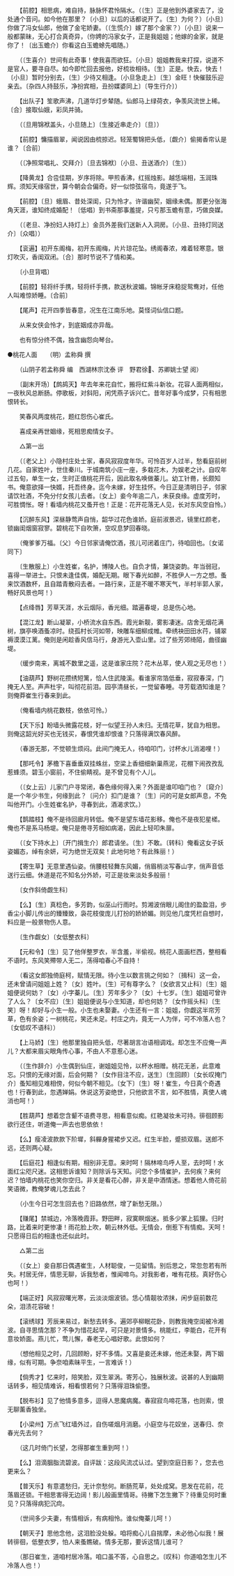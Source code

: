 <!-- { "loadSidebar": true } -->
　　【前腔】相思病，难自持，脉脉怀君怜隔水。（〔生〕正是他到外婆家去了，没处通个音问。如今他在那里？〔小旦〕以后的话都说开了。〔生〕为何？）〔小旦〕你做了冯女仙郎，他做了金宅娇妻。（〔生慌介〕嫁了那个金家？）〔小旦〕说来一般都蒙昧，无心打合真奇异，（你娉的冯家女子，正是我姐姐；他嫁的金家，就是你了！〔出玉蟾介〕你看这白玉蟾蜍先唱随。） 

　　（〔生喜介〕世间有此奇事！使我喜而欲狂。〔小旦〕姐姐教我来打探，说道不是官人，要寻自尽。如今即忙回去报他，好梳妆相待。〔生〕正是。快去，快去！〔小旦〕暂时分别去，〔生〕少待又相逢。〔小旦急走上〕〔生〕金旺！快催鼓乐迎亲去。〔杂四人持鼓乐，净扮宾相，丑扮媒婆同上〕〔导生行介〕） 

　　【出队子】笙歌声沸，几道华灯步辇随。仙郎马上绿荷衣，争羡风流世上稀。〔合〕接取仙娥，彩凤并骑。 

　　（〔旦用锦袱盖头，小旦随上〕〔生接近串走介〕〔旦〕） 

　　【前腔】慵描眉翠，闻说因由梳掠迟。轻笼蜀锦把头低，〔觑介〕偷揭香帘认是谁？〔合前〕 

　　（〔净照常唱礼、交拜介〕〔旦去锦袱〕〔小旦、丑送酒介〕〔生〕） 

　　【降黄龙】合卺佳期，岁序将除。甲煎香沸，红摇烛影。越恁端相，玉润珠辉。须知天缘宿世，算今朝会合偏奇。好一似惊弦宿鸟，竟遂于飞。 

　　【前腔】〔旦〕蛾眉、昔处深闺，只为怜才。许谐幽契，姻缘未偶。那更分张海角天涯，谁知终成婚配！〔低唱〕到书斋那事羞提，只亏那玉蟾有意，巧做良媒。 

　　（〔老旦、净扮妇人持灯上〕金员外差我们送新人入洞房。〔小旦、丑持灯同送介〕〔众唱〕） 

　　【衮遍】初开东阁梅，初开东阁梅，片片琼花坠。绣阁春浓，难着轻寒意。银灯吹灭，香闺双闭。〔合〕那时节说不了情和美。 

　　〔小旦背唱〕 

　　【前腔】轻将纤手携，轻将纤手携，款送秋波媚。锦帐牙床稳捉鸳鸯对，任他人叫难惊娇睡。〔合前〕 

　　【尾声】花开四季皆春意，况生在江南乐地。莫怪词仙信口题。 

　　从来女侠会怜才，到底姻成亦异哉。 

　　也有惊分终不偶，独含幽怨向琴台。

●桃花人面　　（明）孟称舜 撰 

　　（山阴子若孟称舜 编　西湖林宗沈泰 评　野君徐、苏卿姚士望 阅） 

　　〔副末开场〕【鹧鸪天】年去年来花自忙，搬将红紫斗新妆。花容人面两相似，一夜秋风总断肠。停歌板，对斜阳，闲凭燕子诉兴亡。昔年好事今成梦，只有相思恨转长。 

　　笑春风两度桃花，题红怨伤心崔氏。 

　　喜成亲再世姻缘，死相思痴情女子。 

　　△第一出 

　　（〔老父上〕小隐村庄处士家，春风寂寂度年华。可怜百岁人过半，愁看庭前树几花。自家姓叶，世住秦川。于城南筑小庄一座，多栽花木，为娱老之计。自叹年过五旬，单生一女，生时正值桃花开后，因此取名唤做蓁儿。幼工针黹，长颇知书。俺意欲择一快婿，托吾终身。迄今未嫁，好生挂怀。今日正是清明日子，邻家请饮社酒，不免分付女孩儿去者。〔女上〕妾今年逾二八，未获良缘。虚度芳时，可胜惆怅。呀！看墙内桃花又蚤开也！正是：花开花落无人见，长对东风空自怜。） 

　　【沉醉东风】深昼静莺声自悄，韶华过花色谁娇。庭前淑景迟，镜里红颜老，锁幽闺烟窗寂寥。碧桃花下自吹箫，空叹息梦回春晓。 

　　（俺爹爹万福。〔父〕今日邻家请俺饮酒，孩儿可闭着庄门，待咱回也。〔女诺同下〕 

　　〔生散服上〕小生姓崔，名护，博陵人也。自负才情，兼饶姿韵。年当弱冠，喜得一举进士。只恨未逢佳偶，婚配无期。眼下春光如醉，不胜伊人一方之想。蚤来饮酒数杯，且自踏青散闷去者。一路行来，正是不暖不寒天气，半村半郭人家，畅好风景也呵！） 

　　【点绛唇】芳草天涯，水云烟际，香光细。踏遍春堤，总是伤心地。 

　　【混江龙】断山凝翠，小桥流水自东西。霞光新靓，雾影凄迷。店舍无烟花满树，旗亭唤酒蚤凉时。绕孤村长河如带，映雕车细柳成帷。牵绣袂田田水荇，铺翠褥漠漠江蓠。俺则是闲趁香风信马行，身游光入壶山里。过了些芳郊绮陌，曲径幽堤。 

　　（缓步南来，离城不数里之遥，这是谁家庄院？花木丛萃，使人观之无尽也！） 

　　【油葫芦】野树花攒绣短篱，恰人住武陵溪。看谁家帘箔低垂，寂寂春深，门掩无人至。声声杜宇，叫彻花前泪。园亭清昼长，一觉留春睡。寻芳载酒知谁是？则俺莽崔生行春来到此。 

　　（俺看墙内桃花数枝，依依可怜。） 

　　【天下乐】盼墙头微露花枝，好一似望王孙人未归。无情花草，犹自为相思。则俺这韶光好买也无钱买，春恨凭谁却恨谁？只落得满饮春风醉。 

　　（春游无那，不觉顿生烦闷。此间门掩无人，待咱叩门，讨杯水儿消渴哩！） 

　　【那吒令】茅檐下喜垂垂双挂蛛丝，空梁上香细细新巢燕泥，花棚下闹孜孜乱惹蜂须。碧玉小窗前，不住偷睛视。是不曾见有个人儿。 

　　（〔女上云〕儿家门户寻常闭，春色缘何得入来？外面是谁叩咱门也？〔窥介〕是一个年少书生，何缘到此？〔问介〕扣门是谁？〔生〕问的可是女郎声息，不免叫他开门。小生姓崔名护，寻春到此，酒渴求饮。） 

　　【鹊踏枝】俺不是待回廊月转低。俺不是望东墙花影移。俺也不是夜犯星槎。俺也不是系马杨堤。俺只是倦寻芳相如病渴，因此上轻叩朱扉。 

　　（〔女下持水上〕〔开门揖生介〕郎君请坐。〔生〕不敢。〔转科〕俺看这女子妖姿媚态，绰有余妍，可为绝世无双矣！此地何地？有此殊丽！） 

　　【寄生草】无意里遇仙姿。俏腰枝轻舞东风媚，俏眉梢淡写春山字，俏声音低送行云细。休道是花不知名分外娇，可正是妆来淡处多般丽！ 

　　〔女作斜倚觑生科〕 

　　【么】〔生〕真稔色，多芳韵，似巫山行雨时。剪湘波俏眼儿阁住的盈盈泪，步香尘小脚儿传出的臻臻致，袅花枝俊庞儿打扮的娇娇媚。则见他几度凭栏自想时，料应是一般景物伤人意。 

　　〔生作觑女〕〔女低整衣科〕 

　　【元和令】〔生〕见了他佯整罗衣，半含羞，半偷视。桃花人面画栏西，整相看不语时。东风笑殢带人无二，荡得咱春心不自持！ 

　　（看这女郎独倚庭柯，赋情无限。待小生以数言挑之何如？〔揖科〕这一会，还未曾请问姐姐上姓？〔女〕姓叶。〔生〕可有尊字么？〔女欲言又止科〕〔生〕姐姐便说何妨？〔女〕小字蓁儿。〔生〕芳年多少？〔女〕十七岁。〔生〕姐姐可曾许了人么？〔女不应〕〔生〕姐姐便说与小生知道，却也何妨？〔女作摇头科〕〔生笑〕呀！却好与小生一般。小生也未娶妻。小生还有一言：姐姐，你觑这半帘芳草，色有余姿；一树桃花，笑还未足。村庄之内，竟无一人为伴，可不冷落人也？〔女低叹不语科〕） 

　　【上马娇】〔生〕他那里独自把头低，尽著胡言冶语相调戏。却怎生不应俺一声儿？大都来眉尖眼角传心事，不由人不意惹心迷。 

　　（〔生作辞介〕小生偶到仙庄，谢姐姐见怜，以杯水相赠。桃花无恙，此意难忘。只恨的无缘对面，后会何期？〔女作目注不应，送生〕〔生回顾〕〔女长叹掩门介〕蚤知相见难相傍，何似今朝不相见。〔女下〕〔生〕呀！崔生，今日真个奇遇也！行春到此，忽遇婵娟。休说这芳姿绝世，只他欲言不言，如不胜情，真使人魂消也呵！） 

　　【胜葫芦】想着您含颦不语费寻思，相看意似痴。红艳凝妆未可持。徘徊顾影欲行还住，听道俺一声去也思依依！ 

　　【么】瘦凌波款款下阶墀，斜軃身猩裙步又迟。红生半脸，蹙损双眉。送郎不远，还则两心疑。 

　　【后庭花】相逢似有期，相别非无意。来时呵！隔林啼鸟呼人至，去时呵！水面红尘咫尺迷。这相思诉谁知？则除诉与天知。问您个多情崔护，去何疾？来何迟？怕墙内桃花也笑你空归。非关是看花心醉，非关是中酒情迷。想着他人倚花前笑语微，教俺梦魂儿怎去此？ 

　　（小生今日可怎生回去也？旧路依然，增了新愁无限。） 

　　【赚尾】禁城边，冷落晚霞菲。野田畔，寂寞瞑烟迷。抵多少冢上狐狸。归时路，比着来时更惨凄！雨花脸上吹，朝云林外低。无情会，倒惹下有情痴。天呵！只愿得日后的相逢也还似此时。 

　　△第二出 

　　（〔女上〕妾自那日偶遇崔生，人材聪俊，一见留情。别后思之，常忽忽若有所失。村居无伴，情思无聊，诉我愁者，惟闻啼鸟。对我影者，唯有花枝。真好伤心也呵！） 

　　【端正好】风寂寂曙光寒，云淡淡烟波锁。恁心情靓妆浓抹，闲步庭前数花朵，泪渍花容破！ 

　　【滚绣球】芳辰来易过，新愁去转多。遍郊亭柳眠花卧，则教我掩空闺被冷湘波。自寻思情怎那？不争为惜花起早，可只是对景情多。桃能红，李能白，花开有意妆娇面。燕儿忙，莺儿懈，春老无心唱好歌。此恨如何？ 

　　（想他相见之时，几回顾盼，好不多情。又喜是妾还未嫁，他还未娶，两下姻缘，似有可期。争奈咱素昧平生，一言难诉！） 

　　【倘秀才】忆来时，陪笑脸，双生翠涡。寄芳心，独展秋波。说甚的人到幽期话转多，相见情难诉，相看恨若何？只落得泪珠偷堕。 

　　【脱布衫】见了他情多意多，逗得人思魔病魔。春寂寂鸟啼花落，也则索，恨无聊薰香独坐。 

　　【小梁州】万点飞红墙外过，自伤嗟烟月消磨。小庭空与花奴坐，送春归、奈春光先去何？ 

　　（这几时倚门长望，怎得那崔生重到呵！） 

　　【么】泪滴胭脂流碧波。自评跋：这段风流忒认过。望到空庭日影？，您去也更来么？ 

　　【普天乐】有意遣愁归，无计奈愁何。断肠荒草，处处成窝。思发在花前，花落眉还锁。干相思害得无边阔！影儿般画里情哥。待撇下怎生撇下？待重见何时重见？只落得病犯沉疴。 

　　（世间多少夫妻，有情相诉，有病相怜。谁似俺蓁儿呵！） 

　　【朝天子】思他念他，这泪脸没处躲。咱将痴心儿自揣摩，未必他心似我！展转徘徊，低整衣罗，怕人来蚤瞧破。情多无那，要诉这情儿谁可？ 

　　（那日崔生，道咱村居冷落。咱口虽不答，心自思之。〔叹科〕你道咱怎生儿不冷落人也！） 


